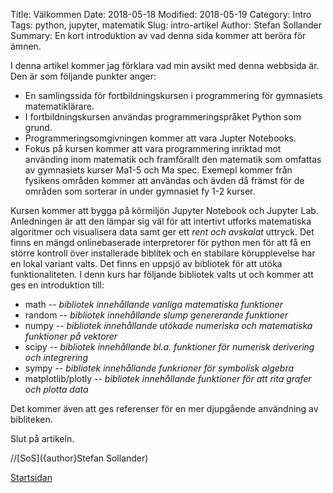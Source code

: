 Title: Välkommen
Date: 2018-05-18
Modified: 2018-05-19
Category: Intro
Tags: python, jupyter, matematik
Slug: intro-artikel
Author: Stefan Sollander
Summary: En kort introduktion av vad denna sida kommer att beröra för ämnen.

I denna artikel kommer jag förklara vad min avsikt med denna webbsida är.
Den är som följande punkter anger:

 - En samlingssida för fortbildningskursen i programmering för gymnasiets matematiklärare.
 - I fortbildningskursen användas programmeringspråket Python som grund. 
 - Programmeringsomgivningen kommer att vara Jupter Notebooks.
 - Fokus på kursen kommer att vara programmering inriktad mot använding inom matematik och framförallt den matematik som omfattas av gymnasiets kurser Ma1-5 och Ma spec. Exemepl kommer från fysikens områden kommer att användas och ävden då främst för de områden som sorterar in under gymnasiet fy 1-2 kurser.

Kursen kommer att bygga på körmiljön Jupyter Notebook och Jupyter Lab. Anledningen är att den lämpar sig väl för att intertivt utforks matematiska algoritmer och visualisera data samt ger ett *rent och avskalat* uttryck. Det finns en mängd onlinebaserade interpretorer för python men för att få en större kontroll över installerade biblitek och en stabilare körupplevelse har en lokal variant valts. Det finns en uppsjö av bibliotek för att utöka funktionaliteten. I denn kurs har följande bibliotek valts ut och kommer att ges en introduktion till:

 - math -- *bibliotek innehållande vanliga matematiska funktioner*
 - random -- *bibliotek innehållande slump genererande funktioner*
 - numpy -- *bibliotek innehållande utökade numeriska och matematiska funktioner på vektorer*
 - scipy -- *bibliotek innehållande bl.a. funktioner för numerisk derivering och integrering*
 - sympy -- *bibliotek innehållande funkrioner för symbolisk algebra*
 - matplotlib/plotly -- *bibliotek innehållande funktioner för att rita grafer och plotta data*

Det kommer även att ges referenser för en mer djupgående användning av bibliteken.

Slut på artikeln.

//[SoS]({author}Stefan Sollander)

[Startsidan]({index}Startsidan)

